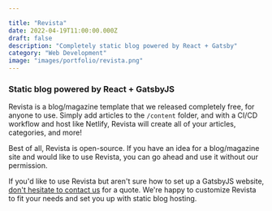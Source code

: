 ```yaml
---

title: "Revista"
date: 2022-04-19T11:00:00.000Z
draft: false
description: "Completely static blog powered by React + Gatsby"
category: "Web Development"
image: "images/portfolio/revista.png"
---
```


### Static blog powered by React + GatsbyJS

Revista is a blog/magazine template that we released completely free, for anyone to use. Simply add articles to the `/content` folder, and with a CI/CD workflow and host like Netlify, Revista will create all of your articles, categories, and more!

Best of all, Revista is open-source. If you have an idea for a blog/magazine site and would like to use Revista, you can go ahead and use it without our permission.

If you'd like to use Revista but aren't sure how to set up a GatsbyJS website, [don't hesitate to contact us](/contact) for a quote. We're happy to customize Revista to fit your needs and set you up with static blog hosting.


